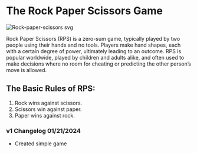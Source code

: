 # The Rock Paper Scissors Game

![Rock-paper-scissors svg](https://github.com/ammarhamid1/RockPaperScissorsbyAmmar/assets/149333132/ca3a5090-6ae8-4c84-8ffb-37192ad32174)

Rock Paper Scissors (RPS) is a zero-sum game, typically played by two people using their hands and no tools. Players make hand shapes, each with a certain degree of power, ultimately leading to an outcome. RPS is popular worldwide, played by children and adults alike, and often used to make decisions where no room for cheating or predicting the other person’s move is allowed.

## The Basic Rules of RPS:
1. Rock wins against scissors.
2. Scissors win against paper.
3. Paper wins against rock.

### v1 Changelog 01/21/2024
 - Created simple game
